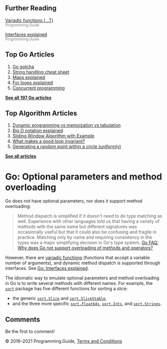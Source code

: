 



## Further Reading

[Variadic functions (...T)](variadic-function.html)  
<span style="color: grey; font-style: italic; font-size: smaller">Programming.Guide</span>

[Interfaces explained](interfaces-explained.html)  
<span style="color: grey; font-style: italic; font-size: smaller">Programming.Guide</span>

## Top Go Articles

1.  [Go gotcha](go-gotcha.html)
2.  [String handling cheat sheet](string-functions-reference-cheat-sheet.html)
3.  [Maps explained](maps-explained.html)
4.  [For loops explained](for-loop.html)
5.  [Concurrent programming](go-concurrency-tutorial.html)

[**See all 197 Go articles**](index.html)



## Top Algorithm Articles

1.  [Dynamic programming vs memoization vs tabulation](../dynamic-programming-vs-memoization-vs-tabulation.html)
2.  [Big O notation explained](../big-o-notation-explained.html)
3.  [Sliding Window Algorithm with Example](../sliding-window-example.html)
4.  [What makes a good loop invariant?](../what-makes-a-good-loop-invariant.html)
5.  [Generating a random point within a circle (uniformly)](../random-point-within-circle.html)

[**See all articles**](../index.html)

# Go: Optional parameters and method overloading

Go does not have optional parameters, nor does it support method overloading:

> Method dispatch is simplified if it doesn't need to do type matching as well. Experience with other languages told us that having a variety of methods with the same name but different signatures was occasionally useful but that it could also be confusing and fragile in practice. Matching only by name and requiring consistency in the types was a major simplifying decision in Go's type system. <a href="https://golang.org/doc/faq#overloading" class="quote-source">Go FAQ: Why does Go not support overloading of methods and operators?</a>

However, there are [variadic functions](variadic-function.html) (functions that accept a variable number of arguments), and dynamic method dispatch is supported through interfaces. See [Go: Interfaces explained](interfaces-explained.html).

The idiomatic way to emulate optional parameters and method overloading in Go is to write several methods with different names. For example, the [`sort`](https://golang.org/pkg/sort/) package has five different functions for sorting a slice:

- the generic [`sort.Slice`](https://golang.org/pkg/sort/#Slice) and [`sort.SliceStable`](https://golang.org/pkg/sort/#SliceStable),
- and the three more specific [`sort.Float64s`](https://golang.org/pkg/sort/#Float64s), [`sort.Ints`](https://golang.org/pkg/sort/#Ints), and [`sort.Strings`](https://golang.org/pkg/sort/#Strings).

## Comments

Be the first to comment!

© 2016–2021 Programming.Guide, [Terms and Conditions](../terms-and-conditions.html)

